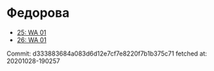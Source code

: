 # Федорова
- [25: WA 01](25.md)
- [26: WA 01](26.md)

Commit: d333883684a083d6d12e7cf7e8220f7b1b375c71
 fetched at: 20201028-190257
